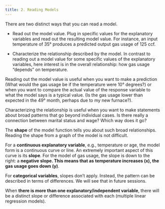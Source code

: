 ```yaml
---
title: 2. Reading Models
---
```


There are two distinct ways that you can read a model.

- Read out the model value. Plug in specific values for the explanatory variables and read out the resulting model value. For instance, an input temperature of 35° produces a predicted output gas usage of 125 ccf.
 
- Characterize the relationship described by the model. In contrast to reading out a model value for some specific values of the explanatory variables, here interest is in the overall relationship: how gas usage “depends” on temperature.

Reading out the model value is useful when you want to make a prediction (What would the gas usage be if the temperature were 10° degrees?) or when you want to compare the actual value of the response variable to what the model says is a typical value. (Is the gas usage lower than expected in the 49° month, perhaps due to my new furnace?).

Characterizing the relationship is useful when you want to make statements about broad
patterns that go beyond individual cases. Is there really a connection between marital status and wage? Which way does it go?

The **shape** of the model function tells you about such broad relationships. Reading the shape from a graph of the model is not difficult.

For a **continuous explanatory variable**, e.g., temperature or age, the model form is a
continuous curve or line. An extremely important aspect of this curve is its **slope**. For the
model of gas usage, the slope is down to the right: a **negative slope. This means that as**
**temperature increases (x), the gas usage goes down (y)**.

For **categorical variables**, slopes don’t apply. Instead, the pattern can be described in terms of differences. We will see that in future sessions.

When **there is more than one explanatory/independent variable**, there will be a distinct slope or difference associated with each (multiple linear regression models).